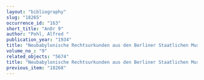 ```yaml
---
layout: "bibliography"
slug: "18265"
occurrence_id: "163"
short_title: "AnOr 9"
author: "Pohl, Alfred "
publication_year: "1934"
title: "Neubabylonische Rechtsurkunden aus den Berliner Staatlichen Museen. II"
volume_no_: "9"
related_objects: "5674"
title: "Neubabylonische Rechtsurkunden aus den Berliner Staatlichen Museen. II"
previous_item: "18268"
---
```

